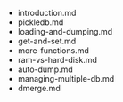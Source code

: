 - introduction.md
- pickledb.md
- loading-and-dumping.md
- get-and-set.md
- more-functions.md
- ram-vs-hard-disk.md
- auto-dump.md
- managing-multiple-db.md
- dmerge.md
